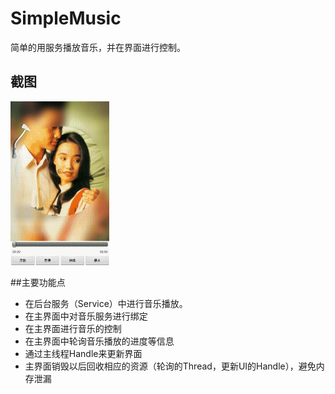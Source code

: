 # SimpleMusic
简单的用服务播放音乐，并在界面进行控制。

## 截图
![这是截图](https://raw.githubusercontent.com/peerless2012/SimpleMusic/master/ScreenShoots/ScreenGif.gif)

##主要功能点
- 在后台服务（Service）中进行音乐播放。
- 在主界面中对音乐服务进行绑定
- 在主界面进行音乐的控制
- 在主界面中轮询音乐播放的进度等信息
- 通过主线程Handle来更新界面
- 主界面销毁以后回收相应的资源（轮询的Thread，更新UI的Handle），避免内存泄漏
